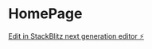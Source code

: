 # HomePage

[Edit in StackBlitz next generation editor ⚡️](https://stackblitz.com/~/github.com/JOBO1205/HomePage)